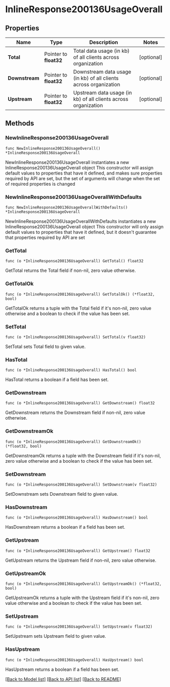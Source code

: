 # InlineResponse200136UsageOverall

## Properties

Name | Type | Description | Notes
------------ | ------------- | ------------- | -------------
**Total** | Pointer to **float32** | Total data usage (in kb) of all clients across organization | [optional] 
**Downstream** | Pointer to **float32** | Downstream data usage (in kb) of all clients across organization | [optional] 
**Upstream** | Pointer to **float32** | Upstream data usage (in kb) of all clients across organization | [optional] 

## Methods

### NewInlineResponse200136UsageOverall

`func NewInlineResponse200136UsageOverall() *InlineResponse200136UsageOverall`

NewInlineResponse200136UsageOverall instantiates a new InlineResponse200136UsageOverall object
This constructor will assign default values to properties that have it defined,
and makes sure properties required by API are set, but the set of arguments
will change when the set of required properties is changed

### NewInlineResponse200136UsageOverallWithDefaults

`func NewInlineResponse200136UsageOverallWithDefaults() *InlineResponse200136UsageOverall`

NewInlineResponse200136UsageOverallWithDefaults instantiates a new InlineResponse200136UsageOverall object
This constructor will only assign default values to properties that have it defined,
but it doesn't guarantee that properties required by API are set

### GetTotal

`func (o *InlineResponse200136UsageOverall) GetTotal() float32`

GetTotal returns the Total field if non-nil, zero value otherwise.

### GetTotalOk

`func (o *InlineResponse200136UsageOverall) GetTotalOk() (*float32, bool)`

GetTotalOk returns a tuple with the Total field if it's non-nil, zero value otherwise
and a boolean to check if the value has been set.

### SetTotal

`func (o *InlineResponse200136UsageOverall) SetTotal(v float32)`

SetTotal sets Total field to given value.

### HasTotal

`func (o *InlineResponse200136UsageOverall) HasTotal() bool`

HasTotal returns a boolean if a field has been set.

### GetDownstream

`func (o *InlineResponse200136UsageOverall) GetDownstream() float32`

GetDownstream returns the Downstream field if non-nil, zero value otherwise.

### GetDownstreamOk

`func (o *InlineResponse200136UsageOverall) GetDownstreamOk() (*float32, bool)`

GetDownstreamOk returns a tuple with the Downstream field if it's non-nil, zero value otherwise
and a boolean to check if the value has been set.

### SetDownstream

`func (o *InlineResponse200136UsageOverall) SetDownstream(v float32)`

SetDownstream sets Downstream field to given value.

### HasDownstream

`func (o *InlineResponse200136UsageOverall) HasDownstream() bool`

HasDownstream returns a boolean if a field has been set.

### GetUpstream

`func (o *InlineResponse200136UsageOverall) GetUpstream() float32`

GetUpstream returns the Upstream field if non-nil, zero value otherwise.

### GetUpstreamOk

`func (o *InlineResponse200136UsageOverall) GetUpstreamOk() (*float32, bool)`

GetUpstreamOk returns a tuple with the Upstream field if it's non-nil, zero value otherwise
and a boolean to check if the value has been set.

### SetUpstream

`func (o *InlineResponse200136UsageOverall) SetUpstream(v float32)`

SetUpstream sets Upstream field to given value.

### HasUpstream

`func (o *InlineResponse200136UsageOverall) HasUpstream() bool`

HasUpstream returns a boolean if a field has been set.


[[Back to Model list]](../README.md#documentation-for-models) [[Back to API list]](../README.md#documentation-for-api-endpoints) [[Back to README]](../README.md)


